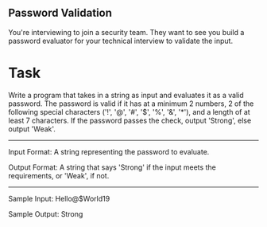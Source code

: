 ## Password Validation

You're interviewing to join a security team. They want to see you build a password evaluator for your technical interview to validate the input.

# Task
Write a program that takes in a string as input and evaluates it as a valid password. The password is valid if it has at a minimum 2 numbers, 2 of the following special characters ('!', '@', '#', '$', '%', '&', '*'), and a length of at least 7 characters.
If the password passes the check, output 'Strong', else output 'Weak'.

---

Input Format:
A string representing the password to evaluate.

Output Format:
A string that says 'Strong' if the input meets the requirements, or 'Weak', if not.

---

Sample Input: 
Hello@$World19

Sample Output: 
Strong
